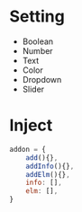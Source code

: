 # Setting
* Boolean
* Number
* Text
* Color
* Dropdown
* Slider

# Inject
```js
addon = {
    add(){},
    addInfo(){},
    addElm(){},
    info: [],
    elm: [],
}
```